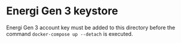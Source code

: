 # Energi Gen 3 keystore

Energi Gen 3 account key must be added to this directory before the command `docker-compose up --detach` is executed.
